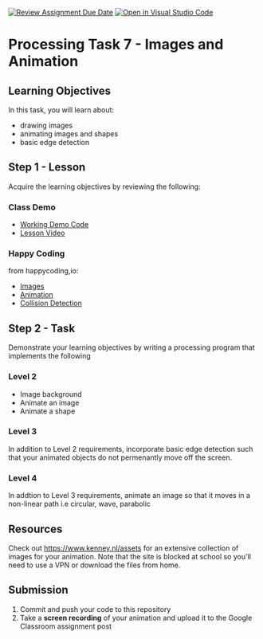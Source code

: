 [![Review Assignment Due Date](https://classroom.github.com/assets/deadline-readme-button-24ddc0f5d75046c5622901739e7c5dd533143b0c8e959d652212380cedb1ea36.svg)](https://classroom.github.com/a/YWhsVy4U)
[![Open in Visual Studio Code](https://classroom.github.com/assets/open-in-vscode-718a45dd9cf7e7f842a935f5ebbe5719a5e09af4491e668f4dbf3b35d5cca122.svg)](https://classroom.github.com/online_ide?assignment_repo_id=12881985&assignment_repo_type=AssignmentRepo)
# Processing Task 7 - Images and Animation

## Learning Objectives
In this task, you will learn about:
* drawing images
* animating images and shapes
* basic edge detection


## Step 1 - Lesson
Acquire the learning objectives by reviewing the following:

### Class Demo
* [Working Demo Code](https://github.com/mrfabroa/ProcessingImageAnimationDemo-working-)
* [Lesson Video](https://drive.google.com/file/d/1qPsSY8lmNozpx29Z9eRuS-IUH4ZLVb8S/view)

### Happy Coding
from happycoding,io:
* [Images](https://happycoding.io/tutorials/processing/images)
* [Animation](https://happycoding.io/tutorials/processing/animation)
* [Collision Detection](https://happycoding.io/tutorials/processing/collision-detection)

## Step 2 - Task
Demonstrate your learning objectives by writing a processing program that implements the following

### Level 2
* Image background
* Animate an image
* Animate a shape

### Level 3
In addition to Level 2 requirements, incorporate basic edge detection such that your animated objects do not permenantly move off the screen.

### Level 4
In addtion to Level 3 requirements, animate an image so that it moves in a non-linear path i.e circular, wave, parabolic

## Resources
Check out https://www.kenney.nl/assets for an extensive collection of images for your animation.  Note that the site is blocked at school so you'll need to use a VPN or download the files from home.


## Submission
1. Commit and push your code to this repository
2. Take a **screen recording** of your animation and upload it to the Google Classroom assignment post
